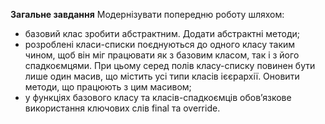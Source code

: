 **Загальне завдання** 
 Модернізувати попередню роботу шляхом:

 * базовий клас зробити абстрактним. Додати абстрактні методи;
 * розроблені класи-списки поєднуються до одного класу таким чином, щоб він міг
 працювати як з базовим класом, так і з його спадкоємцями. При цьому серед полів
 класу-списку повинен бути лише один масив, що містить усі типи класів ієєрархії.
 Оновити методи, що працюють з цим масивом;
 * у функціях базового класу та класів-спадкоємців обов’язкове використання ключових слів final
 та override.
